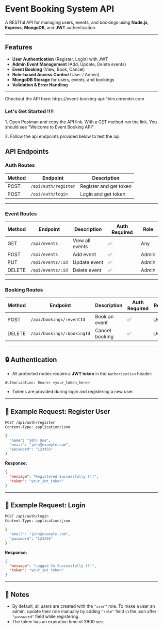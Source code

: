 # Event Booking System API

A RESTful API for managing users, events, and bookings using **Node.js**, **Express**, **MongoDB**, and **JWT** authentication.

---

## Features

- **User Authentication** (Register, Login) with JWT  
- **Admin Event Management** (Add, Update, Delete events)  
- **Event Booking** (View, Book, Cancel)  
- **Role-based Access Control** (User / Admin)  
- **MongoDB Storage** for users, events, and bookings  
- **Validation & Error Handling**  

---

<p>Checkout the API here: https://event-booking-api-1bim.onrender.com</p>

<h3>Let's Get Started !!!!</h3>

<p>1. Open Postman and copy the API link. With a GET method run the link. You should see "Welcome to Event Booking API"</p>
<p>2. Follow the api endpoints provided below to test the api</p>

## API Endpoints

### **Auth Routes**
| Method | Endpoint       | Description         
|--------|---------------|--------------------|
| POST   | `/api/auth/register` | Register and get token |
| POST   | `/api/auth/login`    | Login and get token | 

---

### **Event Routes**
| Method | Endpoint         | Description             | Auth Required | Role |
|--------|-----------------|------------------------|--------------|------|
| GET    | `/api/events`   | View all events         | ✅ | Any |
| POST   | `/api/events`   | Add event               | ✅ | Admin |
| PUT    | `/api/events/:id` | Update event           | ✅ | Admin |
| DELETE | `/api/events/:id` | Delete event           | ✅ | Admin |

---

### **Booking Routes**
| Method | Endpoint              | Description             | Auth Required | Role |
|--------|----------------------|------------------------|--------------|------|
| POST   | `/api/bookings/:eventId`  | Book an event           | ✅ | User |
| DELETE | `/api/bookings/:bookingId`  | Cancel booking          | ✅ | User |

---

## 🔒 Authentication

- All protected routes require a **JWT token** in the `Authorization` header:
```
Authorization: Bearer <your_token_here>
```
- Tokens are provided during login and registering a new user.

---

## 📝 Example Request: Register User
```bash
POST /api/auth/register
Content-Type: application/json

{
  "name": "John Doe",
  "email": "john@example.com",
  "password": "123456"
}
```

**Response:**
```json
{
  "message": "Registered Successfully !!!",
  "token": "your_jwt_token"
}
```

---

## 📝 Example Request: Login
```bash
POST /api/auth/login
Content-Type: application/json

{
  "email": "john@example.com",
  "password": "123456"
}
```

**Response:**
```json
{
  "message": "Logged In Successfully !!!",
  "token": "your_jwt_token"
}
```

---

## 📌 Notes
- By default, all users are created with the `"user"` role. To make a user an admin, update their role manually by adding `"role"` field in the json after `"password"` field while registering.
- The token has an expiration time of 3600 sec.
